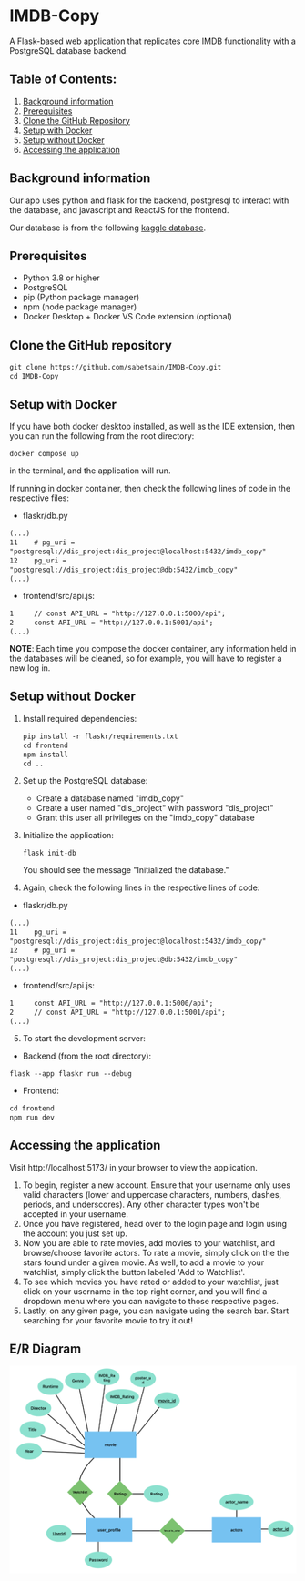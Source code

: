 # IMDB-Copy

A Flask-based web application that replicates core IMDB functionality with a PostgreSQL database backend.

## Table of Contents:
1. [Background information](#background-information)
2. [Prerequisites](#prerequisites)
3. [Clone the GitHub Repository](#clone-the-github-repository)
4. [Setup with Docker](#setup-with-docker)
5. [Setup without Docker](#setup-without-docker)
6. [Accessing the application](#accessing-the-application)

## Background information
Our app uses python and flask for the backend, postgresql to interact with the database, and javascript and ReactJS for the 
frontend. 

Our database is from the following [kaggle database](https://www.kaggle.com/datasets/harshitshankhdhar/imdb-dataset-of-top-1000-movies-and-tv-shows).

## Prerequisites
- Python 3.8 or higher
- PostgreSQL
- pip (Python package manager)
- npm (node package manager)
- Docker Desktop + Docker VS Code extension (optional)

## Clone the GitHub repository
```
git clone https://github.com/sabetsain/IMDB-Copy.git
cd IMDB-Copy
```

## Setup with Docker
If you have both docker desktop installed, as well as the IDE extension, then you can run the following
from the root directory:
```
docker compose up
```
in the terminal, and the application will run.

If running in docker container, then check the following lines of code in the respective files:
* flaskr/db.py 
```
(...)
11    # pg_uri = "postgresql://dis_project:dis_project@localhost:5432/imdb_copy"
12    pg_uri = "postgresql://dis_project:dis_project@db:5432/imdb_copy"
(...)
```
* frontend/src/api.js:
```
1     // const API_URL = "http://127.0.0.1:5000/api";
2     const API_URL = "http://127.0.0.1:5001/api";
(...)
```
**NOTE**: Each time you compose the docker container, any information held in the databases will be cleaned, so
for example, you will have to register a new log in.

## Setup without Docker
1. Install required dependencies:
   ```
   pip install -r flaskr/requirements.txt
   cd frontend
   npm install
   cd ..
   ```

2. Set up the PostgreSQL database:
   - Create a database named "imdb_copy"
   - Create a user named "dis_project" with password "dis_project"
   - Grant this user all privileges on the "imdb_copy" database

3. Initialize the application:
   ```
   flask init-db
   ```
   You should see the message "Initialized the database."

4. Again, check the following lines in the respective lines of code:
* flaskr/db.py 
```
(...)
11    pg_uri = "postgresql://dis_project:dis_project@localhost:5432/imdb_copy"
12    # pg_uri = "postgresql://dis_project:dis_project@db:5432/imdb_copy"
(...)
```
* frontend/src/api.js:
```
1     const API_URL = "http://127.0.0.1:5000/api";
2     // const API_URL = "http://127.0.0.1:5001/api";
(...)
```

5. To start the development server:
* Backend (from the root directory):
```
flask --app flaskr run --debug
```
* Frontend:
```
cd frontend
npm run dev
```

## Accessing the application
Visit http://localhost:5173/ in your browser to view the application.

1. To begin, register a new account. Ensure that your username only uses valid characters (lower and uppercase characters,
numbers, dashes, periods, and underscores). Any other character types won't be accepted in your username.
2. Once you have registered, head over to the login page and login using the account you just set up.
3. Now you are able to rate movies, add movies to your watchlist, and browse/choose favorite actors. To rate a movie,
simply click on the the stars found under a given movie. As well, to add a movie to your watchlist, simply click the button
labeled 'Add to Watchlist'.
4. To see which movies you have rated or added to your watchlist, just click on your username in the top right corner, and 
you will find a dropdown menu where you can navigate to those respective pages.
5. Lastly, on any given page, you can navigate using the search bar. Start searching for your favorite movie to try it out!

## E/R Diagram

![E/R Diagram](./data/E:R%20Diagram%20DIS%20Project.png)
